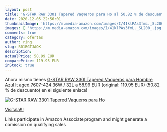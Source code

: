 ```yaml
---
layout: post
title: 'G-STAR RAW 3301 Tapered Vaqueros para Ho al 50.82 % de descuento'
date: 2020-12-05 22:56:01
thumbnailImage: 'https://m.media-amazon.com/images/I/41klPAs3fmL._SL200_.jpg'
images: [ 'https://m.media-amazon.com/images/I/41klPAs3fmL._SL200_.jpg' ]
comments: true
category: ofertas
author: ring
slug: B01BGTJAOK
description:
actualPrice: 58.99 EUR
comparePrice: 119.95 EUR
inStock: true
---
```


Ahora mismo tienes [G-STAR RAW 3301 Tapered Vaqueros para Hombre  Azul  lt aged 7607-424   36W / 32L](https://www.amazon.es/dp/B01BGTJAOK/?tag=tolees-21) a 58.99 EUR (original: 119.95 EUR) (50.82 %  de descuento) en el siguiente enlace!

[![G-STAR RAW 3301 Tapered Vaqueros para Ho](https://m.media-amazon.com/images/I/41klPAs3fmL._SL200_.jpg)](https://www.amazon.es/dp/B01BGTJAOK/?tag=tolees-21)

[Visítala!!!](https://www.amazon.es/dp/B01BGTJAOK/?tag=tolees-21)

Links participate in Amazon Associate program and might generate a comission on qualifying sales
